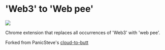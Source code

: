 'Web3' to 'Web pee'
=============

![](screen.png)

Chrome extension that replaces all occurrences of 'Web3' with 'web pee'.

Forked from PanicSteve's [cloud-to-butt](https://github.com/panicsteve/cloud-to-butt/)


